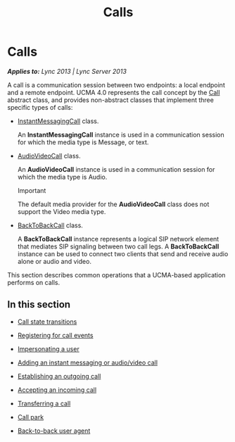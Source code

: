 ﻿---
title: Calls
TOCTitle: Calls
ms:assetid: 010a8697-bd7a-47db-aeb5-183392f0cb1f
ms:mtpsurl: https://msdn.microsoft.com/en-us/library/Dn465990(v=office.15)
ms:contentKeyID: 57102808
ms.date: 07/25/2014
mtps_version: v=office.15
---

# Calls


_**Applies to:** Lync 2013 | Lync Server 2013_

A call is a communication session between two endpoints: a local endpoint and a remote endpoint. UCMA 4.0 represents the call concept by the [Call](https://msdn.microsoft.com/en-us/library/hh384235\(v=office.15\)) abstract class, and provides non-abstract classes that implement three specific types of calls:

  - [InstantMessagingCall](https://msdn.microsoft.com/en-us/library/hh161841\(v=office.15\)) class.
    
    An **InstantMessagingCall** instance is used in a communication session for which the media type is Message, or text.

  - [AudioVideoCall](https://msdn.microsoft.com/en-us/library/hh383901\(v=office.15\)) class.
    
    An **AudioVideoCall** instance is used in a communication session for which the media type is Audio.
    

    > [!IMPORTANT]
    > <P>The default media provider for the <STRONG>AudioVideoCall</STRONG> class does not support the Video media type.</P>



  - [BackToBackCall](https://msdn.microsoft.com/en-us/library/hh365598\(v=office.15\)) class.
    
    A **BackToBackCall** instance represents a logical SIP network element that mediates SIP signaling between two call legs. A **BackToBackCall** instance can be used to connect two clients that send and receive audio alone or audio and video.

This section describes common operations that a UCMA-based application performs on calls.

## In this section

  - [Call state transitions](call-state-transitions.md)

  - [Registering for call events](registering-for-call-events.md)

  - [Impersonating a user](impersonating-a-user.md)

  - [Adding an instant messaging or audio/video call](adding-an-instant-messaging-or-audio-video-call.md)

  - [Establishing an outgoing call](establishing-an-outgoing-call.md)

  - [Accepting an incoming call](accepting-an-incoming-call.md)

  - [Transferring a call](transferring-a-call.md)

  - [Call park](call-park.md)

  - [Back-to-back user agent](back-to-back-user-agent.md)

